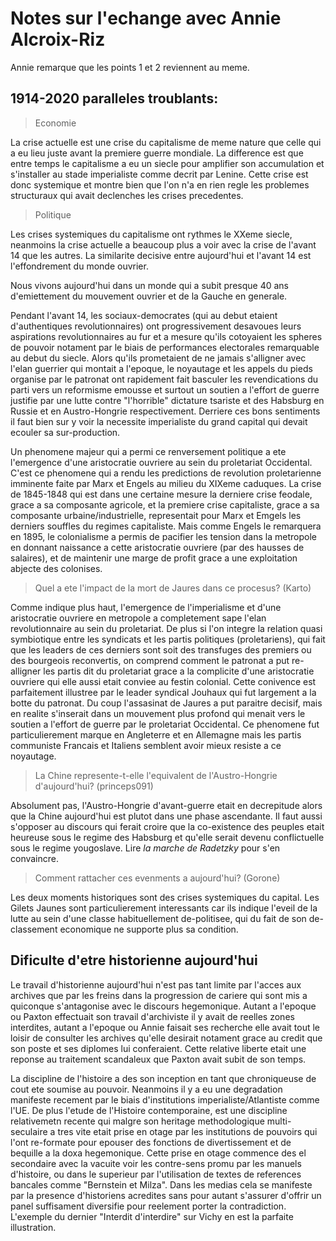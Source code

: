 # Notes sur l'echange avec Annie Alcroix-Riz

Annie remarque que les points 1 et 2 reviennent au meme.

## 1914-2020 paralleles troublants:
> Economie

La crise actuelle est une crise du capitalisme de meme nature que celle qui a eu lieu juste avant la premiere guerre mondiale. La difference est que entre temps le capitalisme a eu un siecle pour amplifier son accumulation et s'installer au stade imperialiste comme decrit par Lenine. Cette crise est donc systemique et montre bien que l'on n'a en rien regle les problemes structuraux qui avait declenches les crises precedentes.

>Politique

Les crises systemiques du capitalisme ont rythmes le XXeme siecle, neanmoins la crise actuelle a beaucoup plus a voir avec la crise de l'avant 14 que les autres. La similarite decisive entre aujourd'hui et l'avant 14 est l'effondrement du monde ouvrier.

Nous vivons aujourd'hui dans un monde qui a subit presque 40 ans d'emiettement du mouvement ouvrier et de la Gauche en generale.

Pendant l'avant 14, les sociaux-democrates (qui au debut etaient d'authentiques revolutionnaires) ont progressivement desavoues leurs aspirations revolutionnaires au fur et a mesure qu'ils cotoyaient les spheres de pouvoir notament par le biais de performances electorales remarquable au debut du siecle. Alors qu'ils prometaient de ne jamais s'alligner avec l'elan guerrier qui montait a l'epoque, le noyautage et les appels du pieds organise par le patronat ont rapidement fait basculer les revendications du parti vers un reformisme emousse et surtout un soutien a l'effort de guerre justifie par une lutte contre "l'horrible" dictature tsariste et des Habsburg en Russie et en Austro-Hongrie respectivement. Derriere ces bons sentiments il faut bien sur y voir la necessite imperialiste du grand capital qui devait ecouler sa sur-production.

Un phenomene majeur qui a permi ce renversement politique a ete l'emergence d'une aristocratie ouvriere au sein du proletariat Occidental. C'est ce phenomene qui a rendu les predictions de revolution proletarienne imminente faite par Marx et Engels au milieu du XIXeme caduques. La crise de 1845-1848 qui est dans une certaine mesure la derniere crise feodale, grace a sa composante agricole, et la premiere crise capitaliste, grace a sa composante urbaine/industrielle, representait pour Marx et Emgels les derniers souffles du regimes capitaliste. Mais comme Engels le remarquera en 1895, le colonialisme a permis de pacifier les tension dans la metropole en donnant naissance a cette aristocratie ouvriere (par des hausses de salaires), et de maintenir une marge de profit grace a une exploitation abjecte des colonises.

> Quel a ete l'impact de la mort de Jaures dans ce procesus? (Karto)

Comme indique plus haut, l'emergence de l'imperialisme et d'une aristocratie ouvriere en metropole a completement sape l'elan revolutionnaire au sein du proletariat. De plus si l'on integre la relation quasi symbiotique entre les syndicats et les partis politiques (proletariens), qui fait que les leaders de ces derniers sont soit des transfuges des premiers ou des bourgeois reconvertis, on comprend comment le patronat a put re-alligner les partis dit du proletariat grace a la complicite d'une aristocratie ouvriere qui elle aussi etait conviee au festin colonial. Cette conivence est parfaitement illustree par le leader syndical Jouhaux qui fut largement a la botte du patronat. Du coup l'assasinat de Jaures a put paraitre decisif, mais en realite s'inserait dans un mouvement plus profond qui menait vers le soutien a l'effort de guerre par le proletariat Occidental. Ce phenomene fut particulierement marque en Angleterre et en Allemagne mais les partis communiste Francais et Italiens semblent avoir mieux resiste a ce noyautage.

>La Chine represente-t-elle l'equivalent de l'Austro-Hongrie d'aujourd'hui? (princeps091)

Absolument pas, l'Austro-Hongrie d'avant-guerre etait en decrepitude alors que la Chine aujourd'hui est plutot dans une phase ascendante. Il faut aussi s'opposer au discours qui ferait croire que la co-existence des peuples etait heureuse sous le regime des Habsburg et qu'elle serait devenu conflictuelle sous le regime yougoslave. Lire *la marche de Radetzky* pour s'en convaincre.

>Comment rattacher ces evenments a aujourd'hui? (Gorone)

Les deux moments historiques sont des crises systemiques du capital. Les Gilets Jaunes sont particulierement interessants car ils indique l'eveil de la lutte au sein d'une classe habituellement de-politisee, qui du fait de son de-classement economique ne supporte plus sa condition.

## Dificulte d'etre historienne aujourd'hui

Le travail d'historienne aujourd'hui n'est pas tant limite par l'acces aux archives que par les freins dans la progression de cariere qui sont mis a quiconque s'antagonise avec le discours hegemonique. Autant a l'epoque ou Paxton effectuait son travail d'archiviste il y avait de reelles zones interdites, autant a l'epoque ou Annie faisait ses recherche elle avait tout le loisir de consulter les archives qu'elle desirait notament grace au credit que son poste et ses diplomes lui conferaient. Cette relative liberte etait une reponse au traitement scandaleux que Paxton avait subit de son temps.

La discipline de l'histoire a des son inception en tant que chroniqueuse de cout ete soumise au pouvoir. Neanmoins il y a eu une degradation manifeste recement par le biais d'institutions imperialiste/Atlantiste comme l'UE. De plus l'etude de l'Histoire contemporaine, est une discipline relativemetn recente qui malgre son heritage methodologique multi-seculaire a tres vite etait prise en otage par les institutions de pouvoirs qui l'ont re-formate pour epouser des fonctions de divertissement et de bequille a la doxa hegemonique. Cette prise en otage commence des el secondaire avec la vacuite voir les contre-sens promu par les manuels d'histoire, ou dans le superieur par l'utilisation de textes de references bancales comme "Bernstein et Milza". Dans les medias cela se manifeste par la presence d'historiens acredites sans pour autant s'assurer d'offrir un panel suffisament diversifie pour reelement porter la contradiction. L'exemple du dernier "Interdit d'interdire" sur Vichy en est la parfaite illustration.

